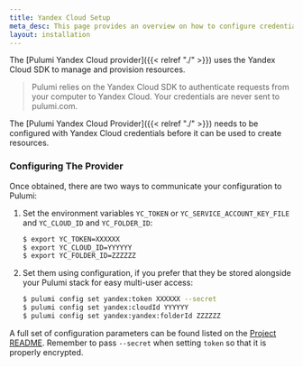 ```yaml
---
title: Yandex Cloud Setup
meta_desc: This page provides an overview on how to configure credentials for the Pulumi Yandex Cloud Provider.
layout: installation
---
```


The [Pulumi Yandex Cloud provider]({{< relref "./" >}}) uses the Yandex Cloud SDK to manage and provision resources.

> Pulumi relies on the Yandex Cloud SDK to authenticate requests from your computer to Yandex Cloud. Your credentials are never sent
> to pulumi.com.

The [Pulumi Yandex Cloud Provider]({{< relref "./" >}}) needs to be configured with Yandex Cloud credentials
before it can be used to create resources.

### Configuring The Provider

Once obtained, there are two ways to communicate your configuration to Pulumi:

1. Set the environment variables `YC_TOKEN` or `YC_SERVICE_ACCOUNT_KEY_FILE` and `YC_CLOUD_ID` and `YC_FOLDER_ID`:

    ```bash
    $ export YC_TOKEN=XXXXXX
    $ export YC_CLOUD_ID=YYYYYY
    $ export YC_FOLDER_ID=ZZZZZZ
    ```

2. Set them using configuration, if you prefer that they be stored alongside your Pulumi stack for easy multi-user access:

    ```bash
    $ pulumi config set yandex:token XXXXXX --secret
    $ pulumi config set yandex:cloudId YYYYYY
    $ pulumi config set yandex:yandex:folderId ZZZZZZ
    ```

A full set of configuration parameters can be found listed on the [Project README](https://github.com/pulumi/pulumi-yandex/blob/master/README.md).
Remember to pass `--secret` when setting `token` so that it is properly encrypted.
